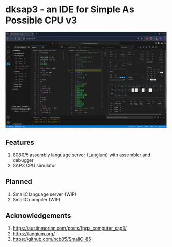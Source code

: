 # dksap3 - an IDE for Simple As Possible CPU v3

![screenshot](image.png)

## Features

1. 8080/5 assembly language server (Langium) with assembler and debugger
2. SAP3 CPU simulator

## Planned

1. SmallC language server (WIP)
2. SmallC compiler (WIP)

## Acknowledgements

1. https://austinmorlan.com/posts/fpga_computer_sap3/
2. https://langium.org/
3. https://github.com/ncb85/SmallC-85

